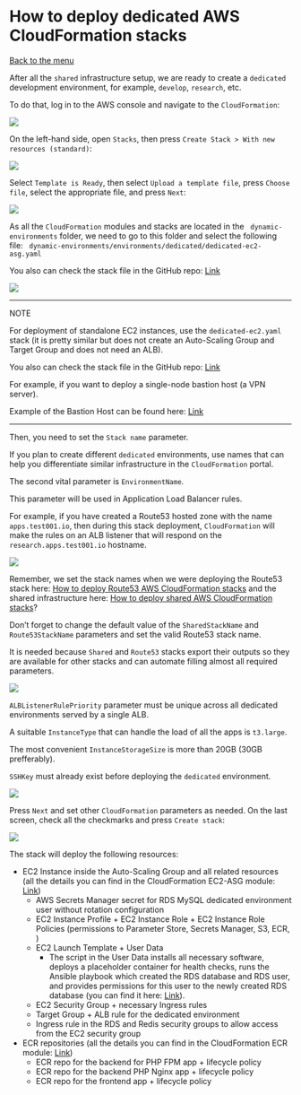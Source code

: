# How to deploy dedicated AWS CloudFormation stacks
[Back to the menu](../README.md)

After all the `shared` infrastructure setup, we are ready to create a `dedicated` development environment, for example, `develop`, `research`, etc.

To do that, log in to the AWS console and navigate to the `CloudFormation`:

![](images/How%20to%20deploy%20dedicated%20AWS%20CloudFormation%20stacks/488639F8-6C4E-49E7-9844-B4E7DDC1F4AF%20Large%20Large.jpeg)

On the left-hand side, open `Stacks`, then press `Create Stack > With new resources (standard)`:

![](images/How%20to%20deploy%20dedicated%20AWS%20CloudFormation%20stacks/AEDF1D52-1FFB-4A85-BEDA-EFDDE0FEB849%20Large.jpeg)

Select `Template is Ready`, then select `Upload a template file`, press `Choose file`, select the appropriate file, and press `Next`:

![](images/How%20to%20deploy%20dedicated%20AWS%20CloudFormation%20stacks/52CAE1AA-E7FA-4A01-AEB5-9F1789D01548%20Large.jpeg)

As all the `CloudFormation` modules and stacks are located in the ` dynamic-environments` folder, we need to go to this folder and select the following file: ` dynamic-environments/environments/dedicated/dedicated-ec2-asg.yaml`

You also can check the stack file in the GitHub repo: [Link](https://github.com/dmytro-zlobodukhov/cloudformation/blob/main/dynamic-environments/environments/dedicated/dedicated-ec2-asg.yaml)

![](images/How%20to%20deploy%20dedicated%20AWS%20CloudFormation%20stacks/026F5A9C-9898-4A89-B964-C9D2C16F1F0D%20Large.jpeg)

- - - -
NOTE

For deployment of standalone EC2 instances, use the `dedicated-ec2.yaml` stack (it is pretty similar but does not create an Auto-Scaling Group and Target Group and does not need an ALB).

You also can check the stack file in the GitHub repo: [Link](https://github.com/dmytro-zlobodukhov/cloudformation/blob/main/dynamic-environments/environments/dedicated/dedicated-ec2.yaml)

For example, if you want to deploy a single-node bastion host (a VPN server).

Example of the Bastion Host can be found here: [Link](https://github.com/dmytro-zlobodukhov/cloudformation/blob/main/dynamic-environments/environments/shared/shared-bastion.yaml)
- - - -

Then, you need to set the `Stack name` parameter.

If you plan to create different `dedicated` environments, use names that can help you differentiate similar infrastructure in the `CloudFormation` portal.


The second vital parameter is `EnvironmentName`.

This parameter will be used in Application Load Balancer rules.

For example, if you have created a Route53 hosted zone with the name `apps.test001.io`, then during this stack deployment, `CloudFormation` will make the rules on an ALB listener that will respond on the `research.apps.test001.io` hostname.

![](images/How%20to%20deploy%20dedicated%20AWS%20CloudFormation%20stacks/9CEDD6FC-3764-4CCB-B3B7-EEC1E648E69A%20Large.jpeg)

Remember, we set the stack names when we were deploying the Route53 stack here: [How to deploy Route53 AWS CloudFormation stacks](docs/How%20to%20deploy%20Route53%20AWS%20CloudFormation%20stacks.md) and the shared infrastructure here: [How to deploy shared AWS CloudFormation stacks](docs/How%20to%20deploy%20shared%20AWS%20CloudFormation%20stacks.md)?

Don’t forget to change the default value of the `SharedStackName` and  `Route53StackName` parameters and set the valid Route53 stack name.

It is needed because `Shared` and `Route53` stacks export their outputs so they are available for other stacks and can automate filling almost all required parameters.

![](images/How%20to%20deploy%20dedicated%20AWS%20CloudFormation%20stacks/FDB3C130-7FAB-4BF7-A9B3-9EBFDD16491B%20Large.jpeg)

`ALBListenerRulePriority` parameter must be unique across all dedicated environments served by a single ALB.

A suitable `InstanceType` that can handle the load of all the apps is `t3.large`.

The most convenient `InstanceStorageSize` is more than 20GB (30GB prefferably).

`SSHKey` must already exist before deploying the `dedicated` environment.

![](images/How%20to%20deploy%20dedicated%20AWS%20CloudFormation%20stacks/86F6616B-5F55-4716-A66E-1653994137A8%20Large.jpeg)

Press `Next` and set other `CloudFormation` parameters as needed. On the last screen, check all the checkmarks and press `Create stack`:

![](images/How%20to%20deploy%20dedicated%20AWS%20CloudFormation%20stacks/9BB9EA7D-27AD-4162-874D-16A6F1E15EC6%20Large.jpeg)


The stack will deploy the following resources:
* EC2 Instance inside the Auto-Scaling Group and all related resources (all the details you can find in the CloudFormation EC2-ASG module: [Link](https://github.com/dmytro-zlobodukhov/cloudformation/blob/main/dynamic-environments/modules/ec2-asg/fragments/ec2.yaml))
	* AWS Secrets Manager secret for RDS MySQL dedicated environment user without rotation configuration
	* EC2 Instance Profile + EC2 Instance Role + EC2 Instance Role Policies (permissions to Parameter Store, Secrets Manager, S3, ECR, )
	* EC2 Launch Template + User Data
		* The script in the User Data installs all necessary software, deploys a placeholder container for health checks, runs the Ansible playbook which created the RDS database and RDS user, and provides permissions for this user to the newly created RDS database (you can find it here: [Link](https://github.com/dmytro-zlobodukhov/cloudformation/blob/main/dynamic-environments/helpers/ansible/mysql.yaml)).
	* EC2 Security Group + necessary Ingress rules
	* Target Group + ALB rule for the dedicated environment
	* Ingress rule in the RDS and Redis security groups to allow access from the EC2 security group
* ECR repositories (all the details you can find in the CloudFormation ECR module: [Link](https://github.com/dmytro-zlobodukhov/cloudformation/blob/main/dynamic-environments/modules/ecr/fragments/ecr.yaml))
	* ECR repo for the backend for PHP FPM app + lifecycle policy
	* ECR repo for the backend PHP Nginx app + lifecycle policy
	* ECR repo for the frontend app + lifecycle policy

